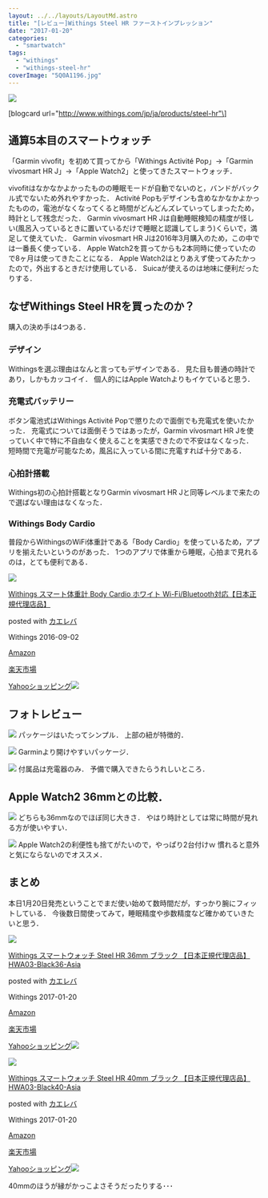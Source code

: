 ```yaml
---
layout: ../../layouts/LayoutMd.astro
title: "[レビュー]Withings Steel HR ファーストインプレッション"
date: "2017-01-20"
categories: 
  - "smartwatch"
tags: 
  - "withings"
  - "withings-steel-hr"
coverImage: "5Q0A1196.jpg"
---
```


[![](https://lh3.googleusercontent.com/dGab8k4l344epq_DT0Ol0dNsCIGvjfzqeYZ-0_XVq9J7m9_OzKgSPya0ER6anPcvDhSM-Be6LYMY0CL19ZzZTHdGMzeQaXk7B1suQc6uxOU9wCfyqAVBHfJarlS8owzHx9ntWZ4=w1920-h1280-no)](https://photos.google.com/share/AF1QipM32DZr7snnRdIAB1y18A8DTr9NiS-pfDkHyg0S66XsI2wB2q5WOdip_YQ3ZLmAKQ/photo/AF1QipPU0SX5Rkn1cY1jbLOgGXW8nlUP0Lr40UOHQ_6H?key=SnM0bFNiM09LR2JtbEJUNEtJUU0wZXNPeFZtbVJn)

\[blogcard url="http://www.withings.com/jp/ja/products/steel-hr"\]

## 通算5本目のスマートウォッチ

「Garmin vivofit」を初めて買ってから「Withings Activité Pop」→「Garmin vívosmart HR J」→「Apple Watch2」と使ってきたスマートウォッチ．

vivofitはなかなかよかったものの睡眠モードが自動でないのと，バンドがバックル式でないため外れやすかった． Activité Popもデザインも含めなかなかよかったものの，電池がなくなってくると時間がどんどんズレていってしまったため，時計として残念だった． Garmin vívosmart HR Jは自動睡眠検知の精度が怪しい(風呂入っているときに置いているだけで睡眠と認識してしまう)くらいで，満足して使えていた． Garmin vívosmart HR Jは2016年3月購入のため，この中では一番長く使っている． Apple Watch2を買ってからも2本同時に使っていたので8ヶ月は使ってきたことになる． Apple Watch2はとりあえず使ってみたかったので，外出するときだけ使用している． Suicaが使えるのは地味に便利だったりする．

## なぜWithings Steel HRを買ったのか？

購入の決め手は4つある．

### デザイン

Withingsを選ぶ理由はなんと言ってもデザインである． 見た目も普通の時計であり，しかもカッコイイ． 個人的にはApple Watchよりもイケていると思う．

### 充電式バッテリー

ボタン電池式はWithings Activité Popで懲りたので面倒でも充電式を使いたかった． 充電式については面倒そうではあったが，Garmin vívosmart HR Jを使っていく中で特に不自由なく使えることを実感できたので不安はなくなった． 短時間で充電が可能なため，風呂に入っている間に充電すれば十分である．

### 心拍計搭載

Withings初の心拍計搭載となりGarmin vívosmart HR Jと同等レベルまで来たので選ばない理由はなくなった．

### Withings Body Cardio

普段からWithingsのWiFi体重計である「Body Cardio」を使っているため，アプリを揃えたいというのがあった． 1つのアプリで体重から睡眠，心拍まで見れるのは，とても便利である．

[![](/wp/images/31WJPgqe%2BLL._SL160_.jpg)](http://www.amazon.co.jp/exec/obidos/ASIN/B01JZ0Q25C/mizuka123-22/ref=nosim/)

[Withings スマート体重計 Body Cardio ホワイト Wi-Fi/Bluetooth対応【日本正規代理店品】](http://www.amazon.co.jp/exec/obidos/ASIN/B01JZ0Q25C/mizuka123-22/ref=nosim/)

posted with [カエレバ](http://kaereba.com)

Withings 2016-09-02

[Amazon](http://www.amazon.co.jp/gp/search?keywords=Withings%20%E3%82%B9%E3%83%9E%E3%83%BC%E3%83%88%E4%BD%93%E9%87%8D%E8%A8%88%20Body%20Cardio%20%E3%83%9B%E3%83%AF%E3%82%A4%E3%83%88%20Wi-Fi%2FBluetooth%E5%AF%BE%E5%BF%9C%E3%80%90%E6%97%A5%E6%9C%AC%E6%AD%A3%E8%A6%8F%E4%BB%A3%E7%90%86%E5%BA%97%E5%93%81%E3%80%91&__mk_ja_JP=%E3%82%AB%E3%82%BF%E3%82%AB%E3%83%8A&tag=mizuka123-22)

[楽天市場](http://hb.afl.rakuten.co.jp/hgc/032b53ee.4b34c5ee.0f4a541e.f440145e/?pc=http%3A%2F%2Fsearch.rakuten.co.jp%2Fsearch%2Fmall%2FWithings%2520%25E3%2582%25B9%25E3%2583%259E%25E3%2583%25BC%25E3%2583%2588%25E4%25BD%2593%25E9%2587%258D%25E8%25A8%2588%2520Body%2520Cardio%2520%25E3%2583%259B%25E3%2583%25AF%25E3%2582%25A4%25E3%2583%2588%2520Wi-Fi%252FBluetooth%25E5%25AF%25BE%25E5%25BF%259C%25E3%2580%2590%25E6%2597%25A5%25E6%259C%25AC%25E6%25AD%25A3%25E8%25A6%258F%25E4%25BB%25A3%25E7%2590%2586%25E5%25BA%2597%25E5%2593%2581%25E3%2580%2591%2F-%2Ff.1-p.1-s.1-sf.0-st.A-v.2%3Fx%3D0%26scid%3Daf_ich_link_urltxt%26m%3Dhttp%3A%2F%2Fm.rakuten.co.jp%2F)

[Yahooショッピング![](http://ad.jp.ap.valuecommerce.com/servlet/gifbanner?sid=3066752&pid=881990642)](http://ck.jp.ap.valuecommerce.com/servlet/referral?sid=3066752&pid=881990642&vc_url=http%3A%2F%2Fsearch.shopping.yahoo.co.jp%2Fsearch%3Fp%3DWithings%2520%25E3%2582%25B9%25E3%2583%259E%25E3%2583%25BC%25E3%2583%2588%25E4%25BD%2593%25E9%2587%258D%25E8%25A8%2588%2520Body%2520Cardio%2520%25E3%2583%259B%25E3%2583%25AF%25E3%2582%25A4%25E3%2583%2588%2520Wi-Fi%252FBluetooth%25E5%25AF%25BE%25E5%25BF%259C%25E3%2580%2590%25E6%2597%25A5%25E6%259C%25AC%25E6%25AD%25A3%25E8%25A6%258F%25E4%25BB%25A3%25E7%2590%2586%25E5%25BA%2597%25E5%2593%2581%25E3%2580%2591&vcptn=kaereba)

## フォトレビュー

[![](https://lh3.googleusercontent.com/RWaKhpNRe_3dh3H5T8vIMvZV7IXa2qDe8KVB1PUCrIpCcNMgV4BVAAtB4H9t68FplxHMIPFYapvA8xbvWXx7NIXglZ6GuPVTuwPFcmCAVn284H38ni0MHrhP8BT3mftjloq2Rx_85a4W7XZ-flZGEyLVMLnhPXONQs4BTPjOr7FYVAMpKhzxhYcqq-uOEReFm1KNyRFlx1JzCMYk3IACr5IxNHv6p9nNA5A57izHE0ORdPJDA8WZn4cTi07AOH5Z9s0LYCboezChauomHWG6W1V9jHRmwkp2u7Jh6P9jNl6Cx68iCxKb7D7igMZ51-ByKyun0fRFnyJvbCVJBHatkWZRr3nNARGuksmvKSP2t2dM75O5bgPusLvbDqAkhq_SYH1tc2hnLjipjcLnm1WQgat_PF9bl1xN-9MYZVeAW5v9Qv1d_nESh1vjgjeEghIxhi9bqeGgtmn42VPJrGbivn5DQr6CzO-t106WctDfYyvQcSsALD1bwxRJO7Z6GyJY3W28yaXuVUgqFHftjQSvpSxiBGYc54TJfjZm9gfuWrN5XYC0YQ4dvbStpB2iNUTP0n_0yWEqQEv5YjsnWGWRU1YISunJr3_f7B34FynzoXoOcTJlR2iTGRxPm8m_7MEBiaaDUkEqcq2BW7oXYEtjXedXCGZuZwi4pmsNnNYuXQM=w1920-h1280-no)](https://photos.google.com/share/AF1QipM32DZr7snnRdIAB1y18A8DTr9NiS-pfDkHyg0S66XsI2wB2q5WOdip_YQ3ZLmAKQ/photo/AF1QipPVYCdcLHNBrdHKhN36csU1fYu3yMsQAJyf6I5H?key=SnM0bFNiM09LR2JtbEJUNEtJUU0wZXNPeFZtbVJn) パッケージはいたってシンプル． 上部の紐が特徴的．

[![](https://lh3.googleusercontent.com/AOj56EtlM58kWq2RTWP-0DmGiLvEc7eaZIPLUls7lIx7vVGNgV11VivJzi5BjII_08r97nfrRvOpRZOUYblpTfRe9K-Q5g-2QpVFlFUSWOnGveXqzbahbdbHYvU0qqqP1Jj8q1DXu1v6JS6fady7frckr1PKTNS4bPZOA762H4vvbtmwlDVpK36ZjkEvaTzO5otz58tnjxOlb4c2T4lQ7P8lRzciwb-AHLPjpL4W1uXUEyq6YCJrnteCmV3mMEv7W3VUkjf-bVnnwUePLEnPqtDTFK0DboA8k5i_v0BBxaD9-p9TCLoSqbEV25VgcroUEnwYYteIPPR2__956H_cgTEbQMPehii4OF8yrxSVrdcAWEfF2fWbkAExw2jxtSHtIR59p7RDFz93_uXJaFkznhbpKyEx16c_2qFn1lWdqZxfiygaHSTQZ4ojbhTHYpr3lOVoNhIehdu_e5LCdv2o62dkMEE6hOhOGHEzyAGX-aptcgP819Rkoj7vPaEeEwJv7EiBh9YuGDvQtrovgSlza4pGT4qjBps6HGC11_ZzJ-SytrSEu8X38D-rEkK3_igCgMGf6vYZiEmSkEOcbZT9Nq03UAqkshosbPGTkifd5qGxhBzSI195Z5SijOVLMJO8NVPqf-R7_kR3f_TkJuVtSAbwEeGA5KvPvwCY1Tz5kCI=w1920-h1280-no)](https://photos.google.com/share/AF1QipM32DZr7snnRdIAB1y18A8DTr9NiS-pfDkHyg0S66XsI2wB2q5WOdip_YQ3ZLmAKQ/photo/AF1QipOy9xlJNeQqk9DG275r1PSxctOt-fhUjZgeAdSp?key=SnM0bFNiM09LR2JtbEJUNEtJUU0wZXNPeFZtbVJn) Garminより開けやすいパッケージ．

[![](https://lh3.googleusercontent.com/g92rGMBEtAS0fC7ocZ4UBjctsdw-Z-50M5UNN1jDECcIUKq4_rXpaZ3Yjc5Nen5xSEbXHTMYD5m71DpgL4wQPnhTV_YSywQZ8qdPIWoEw5pKIfpplH18zgcdHTBoOSIs3syWrq5mFrt9T-8W1NkOV-gvYrc4F2K7We5oGX2oxFMRKd-n_NqruojIHNziw1WKJzMwViHKf33E6yKlkWIS_KhKMPW81bBGi6pEa8cmGtVNOFiedkcHn1zzUqGaOy-YoWirSyucDG0MnTZ9wYSUOSufQYjgcvoC-exuEwcpI18HHgIOKgmoR_z5hmjlvLQ4VyaZXdovGIXBurOpirQDDRwanlujKvdsQTYqiZ87AYX6fESpTMSItKrBdVN6EBz5nnZkdFHyy70Oj36muG0gfZpU7ihT-3p-E0-6vzNvpEPlzlWJzUunkFgI27ObaOHljAdVqS9mEHYHaomuHsVRObVhIgzofBA0aTEksYnqQziEEzyskfl94Xuqb4oxM0Vu2veRYEZ5tetxnexuqS2_SkdzDsDcBzM-e7l80QRM9BUvyjwna8ufVD3Bir9INqbXGFK6EvmH3bLzNuaYDSCDzDp8QY_EYU4zNsL0Jb4YFhxmQlou0iWKecGzDN328897leGYYw-stpeB1c-nDHPRWqmvtwDRyDc3-cuAu_rxc2Q=w1920-h1280-no)](https://photos.google.com/share/AF1QipM32DZr7snnRdIAB1y18A8DTr9NiS-pfDkHyg0S66XsI2wB2q5WOdip_YQ3ZLmAKQ/photo/AF1QipPeBAI1akJrAM5f5ws6GdTw4rlUYnbzwVhpnhk8?key=SnM0bFNiM09LR2JtbEJUNEtJUU0wZXNPeFZtbVJn) 付属品は充電器のみ． 予備で購入できたらうれしいところ．

## Apple Watch2 36mmとの比較．

[![](https://lh3.googleusercontent.com/eCN33aFzLbjmL22y_lS2m59Ij3T35xwsVZZ4OG_oiE_8q4Uv-pKCqR2ziumU5Dj4BUl5uGBMBU1JGSIwlKMq7YVoCEu-p6XvS6MrEZT1uIMCjfqatzEOF75JVJyXCsbDtJlGRt0ewwrCy-pQsvPHV6DoxReXRaXjJ6kwgSP7RkMFtHIiJQjMT8mtpzJ63JZYGFOyRfzZjpmbzgmHwidMLJDSR0jvttemyGtolS1bYp6n-E3wQuhVEBJsICV9pjPE3wxYwNcoEuRylN819jdckFSK7-a2oM2SibizmTofYSs9DVUWLD1Oz3-MvfY_6HdnahgZgFV00OVfzI1vjjHFyHY0-hXmp1hnMAApH2hLBEdMvgwEE5ktRrSGWocVxNMZK1pfpvwq8jh7pWAhh1JdvfgBNVaOM_kRqeIoUygjDrCgnrj7Gsgduf8FA7I_ow44kkdCPRGgwfAgBVMWNz-XyuUHAHZzaWugPgta7N2SOOx8XcLZOmKLHp68NMjTqutjccV2qQ9gEqHrPqBuLyFnCilhxXYXBR2GWMjar8GDGV5z8z0FdM9b-8ftpGhFHGRHDNPq-QQVV6nv1SYjjJWVF166DpF23DYAgDFqdELn5SHZbXS5W9E5Ti1PzniFpe-un9BzXf9ENfabiGNPRleCScm1CeO6IybvKx25tIbMK-Y=w1920-h1280-no)](https://photos.google.com/share/AF1QipM32DZr7snnRdIAB1y18A8DTr9NiS-pfDkHyg0S66XsI2wB2q5WOdip_YQ3ZLmAKQ/photo/AF1QipOnqkJx2d_clpCh4eXks17KJx6nneMc8QpPkmuH?key=SnM0bFNiM09LR2JtbEJUNEtJUU0wZXNPeFZtbVJn) どちらも36mmなのでほぼ同じ大きさ． やはり時計としては常に時間が見れる方が使いやすい．

[![](https://lh3.googleusercontent.com/48bdfWRQGUx1nOzicj2cJjCdrl4PEb3Qewyq99ag5jQuouTU42GokhxGU7PujzV9ZSrTH2DgbaiHQacTNbWBoMQhR7PJejCkCzOIjpdRqUixq92nhv879SF3yABkpsuRZV2BjTlUumVYxYEvGIfgZr3Q2Yjup6tHuaq3JNQU3xeMyoUdISNpA-4OHbVcTeypg2VgXCXIKXs1HHZ-mdLeywpyIrb4ileCKNqHw4vJPvBT9m59k_76D-NqMy8XsP_PAKXWT_SmNifTWDL8ldSCQw6gEKkNZPnQuM807a9UyS5om1Bpsj_6BKTLSzc7URjiLdiz2FSSwE0g2ovOPJNApo3X02ampjDTunYfoP3yjZbL2rrvNXTo_xeUC9gniNuCAMU7m2KOStVQMtdTYTQkWxtRW1O35wOSlEDuYnGAGr8xRdySYO07JrjbeL1Cv8Vq1S0lHbDGmvZIbDGzj3TryXM4wXhTwkLoanSK0jCSAEtRdgfWOOoaqqyeq6ZNIFu8whc1Ac1-X7mo4saaqRNT_x8OMM0iQvoEnpFNIR8pidSgFiDhIkujU7KtdWckPU20LK_qYaDm8VpxHQnYuOJhgGqVJa-BXrRhLUx0xh9TQZ_oi8_UGFJ5Dc6h-dAbKuBI71WxHObXbG3LidnYEh0YL4PkrrpTFnR2mU2tecHkUqA=w1920-h1280-no)](https://photos.google.com/share/AF1QipM32DZr7snnRdIAB1y18A8DTr9NiS-pfDkHyg0S66XsI2wB2q5WOdip_YQ3ZLmAKQ/photo/AF1QipNGb9LBPsvmXNJUwMF6-JaNTERTz-_4XA_6d1Ek?key=SnM0bFNiM09LR2JtbEJUNEtJUU0wZXNPeFZtbVJn) Apple Watch2の利便性も捨てがたいので，やっぱり2台付けｗ 慣れると意外と気にならないのでオススメ．

## まとめ

本日1月20日発売ということでまだ使い始めて数時間だが，すっかり腕にフィットしている． 今後数日間使ってみて，睡眠精度や歩数精度など確かめていきたいと思う．

[![](/wp/images/51eWzQA6CiL._SL160_.jpg)](http://www.amazon.co.jp/exec/obidos/ASIN/B01N7I1BGV/mizuka123-22/ref=nosim/)

[Withings スマートウォッチ Steel HR 36mm ブラック 【日本正規代理店品】 HWA03-Black36-Asia](http://www.amazon.co.jp/exec/obidos/ASIN/B01N7I1BGV/mizuka123-22/ref=nosim/)

posted with [カエレバ](http://kaereba.com)

Withings 2017-01-20

[Amazon](http://www.amazon.co.jp/gp/search?keywords=Withings%20%E3%82%B9%E3%83%9E%E3%83%BC%E3%83%88%E3%82%A6%E3%82%A9%E3%83%83%E3%83%81%20Steel%20HR%2036mm%20%E3%83%96%E3%83%A9%E3%83%83%E3%82%AF%20%E3%80%90%E6%97%A5%E6%9C%AC%E6%AD%A3%E8%A6%8F%E4%BB%A3%E7%90%86%E5%BA%97%E5%93%81%E3%80%91%20HWA03-Black36-Asia&__mk_ja_JP=%E3%82%AB%E3%82%BF%E3%82%AB%E3%83%8A&tag=mizuka123-22)

[楽天市場](http://hb.afl.rakuten.co.jp/hgc/032b53ee.4b34c5ee.0f4a541e.f440145e/?pc=http%3A%2F%2Fsearch.rakuten.co.jp%2Fsearch%2Fmall%2FWithings%2520%25E3%2582%25B9%25E3%2583%259E%25E3%2583%25BC%25E3%2583%2588%25E3%2582%25A6%25E3%2582%25A9%25E3%2583%2583%25E3%2583%2581%2520Steel%2520HR%252036mm%2520%25E3%2583%2596%25E3%2583%25A9%25E3%2583%2583%25E3%2582%25AF%2520%25E3%2580%2590%25E6%2597%25A5%25E6%259C%25AC%25E6%25AD%25A3%25E8%25A6%258F%25E4%25BB%25A3%25E7%2590%2586%25E5%25BA%2597%25E5%2593%2581%25E3%2580%2591%2520HWA03-Black36-Asia%2F-%2Ff.1-p.1-s.1-sf.0-st.A-v.2%3Fx%3D0%26scid%3Daf_ich_link_urltxt%26m%3Dhttp%3A%2F%2Fm.rakuten.co.jp%2F)

[Yahooショッピング![](http://ad.jp.ap.valuecommerce.com/servlet/gifbanner?sid=3066752&pid=881990642)](http://ck.jp.ap.valuecommerce.com/servlet/referral?sid=3066752&pid=881990642&vc_url=http%3A%2F%2Fsearch.shopping.yahoo.co.jp%2Fsearch%3Fp%3DWithings%2520%25E3%2582%25B9%25E3%2583%259E%25E3%2583%25BC%25E3%2583%2588%25E3%2582%25A6%25E3%2582%25A9%25E3%2583%2583%25E3%2583%2581%2520Steel%2520HR%252036mm%2520%25E3%2583%2596%25E3%2583%25A9%25E3%2583%2583%25E3%2582%25AF%2520%25E3%2580%2590%25E6%2597%25A5%25E6%259C%25AC%25E6%25AD%25A3%25E8%25A6%258F%25E4%25BB%25A3%25E7%2590%2586%25E5%25BA%2597%25E5%2593%2581%25E3%2580%2591%2520HWA03-Black36-Asia&vcptn=kaereba)

[![](/wp/images/513urI2AN4L._SL160_.jpg)](http://www.amazon.co.jp/exec/obidos/ASIN/B01N9HFSFH/mizuka123-22/ref=nosim/)

[Withings スマートウォッチ Steel HR 40mm ブラック 【日本正規代理店品】 HWA03-Black40-Asia](http://www.amazon.co.jp/exec/obidos/ASIN/B01N9HFSFH/mizuka123-22/ref=nosim/)

posted with [カエレバ](http://kaereba.com)

Withings 2017-01-20

[Amazon](http://www.amazon.co.jp/gp/search?keywords=Withings%20%E3%82%B9%E3%83%9E%E3%83%BC%E3%83%88%E3%82%A6%E3%82%A9%E3%83%83%E3%83%81%20Steel%20HR%2040mm%20%E3%83%96%E3%83%A9%E3%83%83%E3%82%AF%20%E3%80%90%E6%97%A5%E6%9C%AC%E6%AD%A3%E8%A6%8F%E4%BB%A3%E7%90%86%E5%BA%97%E5%93%81%E3%80%91%20HWA03-Black40-Asia&__mk_ja_JP=%E3%82%AB%E3%82%BF%E3%82%AB%E3%83%8A&tag=mizuka123-22)

[楽天市場](http://hb.afl.rakuten.co.jp/hgc/032b53ee.4b34c5ee.0f4a541e.f440145e/?pc=http%3A%2F%2Fsearch.rakuten.co.jp%2Fsearch%2Fmall%2FWithings%2520%25E3%2582%25B9%25E3%2583%259E%25E3%2583%25BC%25E3%2583%2588%25E3%2582%25A6%25E3%2582%25A9%25E3%2583%2583%25E3%2583%2581%2520Steel%2520HR%252040mm%2520%25E3%2583%2596%25E3%2583%25A9%25E3%2583%2583%25E3%2582%25AF%2520%25E3%2580%2590%25E6%2597%25A5%25E6%259C%25AC%25E6%25AD%25A3%25E8%25A6%258F%25E4%25BB%25A3%25E7%2590%2586%25E5%25BA%2597%25E5%2593%2581%25E3%2580%2591%2520HWA03-Black40-Asia%2F-%2Ff.1-p.1-s.1-sf.0-st.A-v.2%3Fx%3D0%26scid%3Daf_ich_link_urltxt%26m%3Dhttp%3A%2F%2Fm.rakuten.co.jp%2F)

[Yahooショッピング![](http://ad.jp.ap.valuecommerce.com/servlet/gifbanner?sid=3066752&pid=881990642)](http://ck.jp.ap.valuecommerce.com/servlet/referral?sid=3066752&pid=881990642&vc_url=http%3A%2F%2Fsearch.shopping.yahoo.co.jp%2Fsearch%3Fp%3DWithings%2520%25E3%2582%25B9%25E3%2583%259E%25E3%2583%25BC%25E3%2583%2588%25E3%2582%25A6%25E3%2582%25A9%25E3%2583%2583%25E3%2583%2581%2520Steel%2520HR%252040mm%2520%25E3%2583%2596%25E3%2583%25A9%25E3%2583%2583%25E3%2582%25AF%2520%25E3%2580%2590%25E6%2597%25A5%25E6%259C%25AC%25E6%25AD%25A3%25E8%25A6%258F%25E4%25BB%25A3%25E7%2590%2586%25E5%25BA%2597%25E5%2593%2581%25E3%2580%2591%2520HWA03-Black40-Asia&vcptn=kaereba)

40mmのほうが縁がかっこよさそうだったりする･･･
